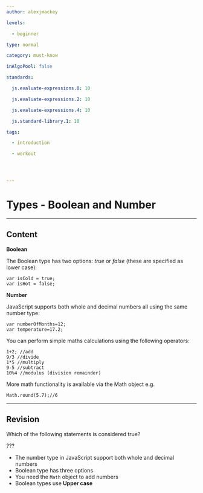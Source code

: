 ```yaml
---
author: alexjmackey

levels:

  - beginner

type: normal

category: must-know

inAlgoPool: false

standards:

  js.evaluate-expressions.0: 10

  js.evaluate-expressions.2: 10

  js.evaluate-expressions.4: 10

  js.standard-library.1: 10

tags:

  - introduction

  - workout




---
```


# Types - Boolean and Number

---
## Content

**Boolean**

The Boolean type has two options: *true* or *false* (these are specified as lower case):

```
var isCold = true;
var isHot = false;
```

**Number**

JavaScript supports both whole and decimal numbers all using the same number type: 
```
var numberOfMonths=12;
var temperature=17.2;
```

You can perform simple maths calculations using the following operators:

```
1+2; //add
9/3 //divide
1*5 //multiply
9-5 //subtract
10%4 //modulus (division remainder)

```

More math functionality is available via the Math object e.g.

```
Math.round(5.7);//6
```

---
## Revision

Which of the following statements is considered true?

???


* The number type in JavaScript support both whole and decimal numbers
* Boolean type has three options
* You need the `Math` object to add numbers
* Boolean types use **Upper case**

